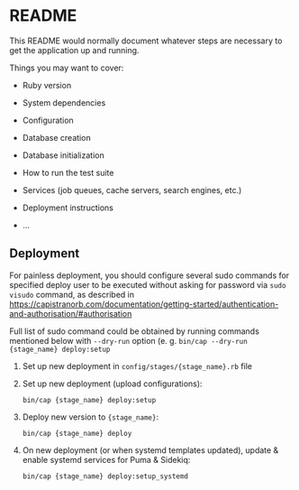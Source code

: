# README

This README would normally document whatever steps are necessary to get the
application up and running.

Things you may want to cover:

* Ruby version

* System dependencies

* Configuration

* Database creation

* Database initialization

* How to run the test suite

* Services (job queues, cache servers, search engines, etc.)

* Deployment instructions

* ...

## Deployment

For painless deployment, you should configure several sudo commands for specified deploy user
to be executed without asking for password via `sudo visudo` command,
as described in https://capistranorb.com/documentation/getting-started/authentication-and-authorisation/#authorisation

Full list of sudo command could be obtained by running commands mentioned below with `--dry-run` option
(e. g. `bin/cap --dry-run {stage_name} deploy:setup`

1. Set up new deployment in `config/stages/{stage_name}.rb` file
1. Set up new deployment (upload configurations):

    `bin/cap {stage_name} deploy:setup`

1. Deploy new version to `{stage_name}`:

    `bin/cap {stage_name} deploy`

2. On new deployment (or when systemd templates updated), update & enable systemd services for Puma & Sidekiq:

    `bin/cap {stage_name} deploy:setup_systemd`
